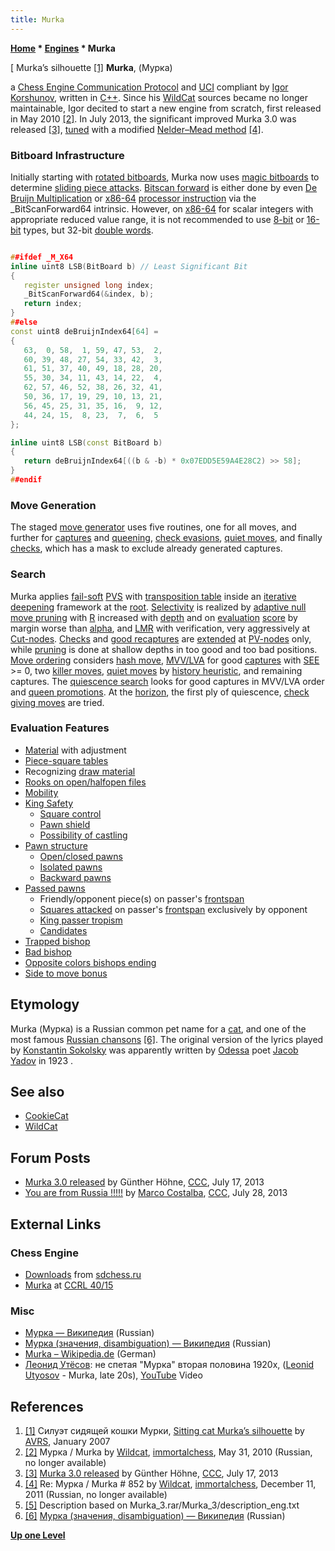 ```yaml
---
title: Murka
---
```

**[Home](Home "Home") \* [Engines](Engines "Engines") \* Murka**



[ Murka’s silhouette <a id="cite-note-1" href="#cite-ref-1">[1]</a>
**Murka**, (Мурка)  

a [Chess Engine Communication Protocol](Chess_Engine_Communication_Protocol "Chess Engine Communication Protocol") and [UCI](UCI "UCI") compliant by [Igor Korshunov](Igor_Korshunov "Igor Korshunov"), written in [C++](Cpp "Cpp"). 
Since his [WildCat](WildCat "WildCat") sources became no longer maintainable, Igor decited to start a new engine from scratch, first released in May 2010 <a id="cite-note-2" href="#cite-ref-2">[2]</a>. 
In July 2013, the significant improved Murka 3.0 was released <a id="cite-note-3" href="#cite-ref-3">[3]</a>, [tuned](Automated_Tuning "Automated Tuning") with a modified [Nelder–Mead method](https://en.wikipedia.org/wiki/Nelder%E2%80%93Mead_method) <a id="cite-note-4" href="#cite-ref-4">[4]</a>. 



### Bitboard Infrastructure


Initially starting with [rotated bitboards](Rotated_Bitboards "Rotated Bitboards"), Murka now uses [magic bitboards](Magic_Bitboards "Magic Bitboards") to determine [sliding piece attacks](Sliding_Piece_Attacks "Sliding Piece Attacks"). [Bitscan forward](BitScan#Bitscanforward "BitScan") is either done by even [De Bruijn Multiplication](BitScan#DeBruijnMultiplation "BitScan") or [x86-64](X86-64 "X86-64") [processor instruction](BitScan#bsfbsr "BitScan") via the \_BitScanForward64 intrinsic. 
However, on [x86-64](X86-64 "X86-64") for scalar integers with appropriate reduced value range, it is not recommended to use [8-bit](Byte "Byte") or [16-bit](Word "Word") types, but 32-bit [double words](Double_Word "Double Word").




```C++

##ifdef _M_X64
inline uint8 LSB(BitBoard b) // Least Significant Bit
{
   register unsigned long index;
   _BitScanForward64(&index, b);
   return index;
}
##else
const uint8 deBruijnIndex64[64] =
{
   63,  0, 58,  1, 59, 47, 53,  2,
   60, 39, 48, 27, 54, 33, 42,  3,
   61, 51, 37, 40, 49, 18, 28, 20,
   55, 30, 34, 11, 43, 14, 22,  4,
   62, 57, 46, 52, 38, 26, 32, 41,
   50, 36, 17, 19, 29, 10, 13, 21,
   56, 45, 25, 31, 35, 16,  9, 12,
   44, 24, 15,  8, 23,  7,  6,  5
};

inline uint8 LSB(const BitBoard b)
{
   return deBruijnIndex64[((b & -b) * 0x07EDD5E59A4E28C2) >> 58];
}
##endif

```

### Move Generation


The staged [move generator](Move_Generation "Move Generation") uses five routines, one for all moves, and further for [captures](Captures "Captures") and [queening](Promotions "Promotions"), [check evasions](Check#CheckEvasion "Check"), [quiet moves](Quiet_Moves "Quiet Moves"), and finally [checks](Quiescence_Search#Checks "Quiescence Search"), which has a mask to exclude already generated captures.



### Search


Murka applies [fail-soft](Fail-Soft "Fail-Soft") [PVS](Principal_Variation_Search "Principal Variation Search") with [transposition table](Transposition_Table "Transposition Table") inside an [iterative deepening](Iterative_Deepening "Iterative Deepening") framework at the [root](Root "Root"). [Selectivity](Selectivity "Selectivity") is realized by [adaptive null move pruning](Null_Move_Pruning#AdaptiveNullMovePruning "Null Move Pruning") with [R](Depth_Reduction_R "Depth Reduction R") increased with [depth](Depth "Depth") and on [evaluation](Evaluation "Evaluation") [score](Score "Score") by margin worse than [alpha](Alpha "Alpha"), and [LMR](Late_Move_Reductions "Late Move Reductions") with verification, very aggressively at [Cut-nodes](Node_Types#Cut-Nodes "Node Types"). [Checks](Check_Extensions "Check Extensions") and [good recaptures](Recapture_Extensions "Recapture Extensions") are [extended](Extensions "Extensions") at [PV-nodes](Node_Types#PV-Node "Node Types") only, while [pruning](Pruning "Pruning") is done at shallow depths in too good and too bad positions. [Move ordering](Move_Ordering "Move Ordering") considers [hash move](Hash_Move "Hash Move"), [MVV/LVA](MVV-LVA "MVV-LVA") for good [captures](Captures "Captures") with [SEE](Static_Exchange_Evaluation "Static Exchange Evaluation") >= 0, two [killer moves](Killer_Move "Killer Move"), [quiet moves](Quiet_Moves "Quiet Moves") by [history heuristic](History_Heuristic "History Heuristic"), and remaining captures. 
The [quiescence search](Quiescence_Search "Quiescence Search") looks for good captures in MVV/LVA order and [queen promotions](Promotions "Promotions"). At the [horizon](Horizon_Node "Horizon Node"), the first ply of quiescence, [check giving moves](Quiescence_Search#Checks "Quiescence Search") are tried.



### Evaluation Features


* [Material](Material "Material") with adjustment
* [Piece-square tables](Piece-Square_Tables "Piece-Square Tables")
* Recognizing [draw material](Draw_Evaluation "Draw Evaluation")
* [Rooks on open/halfopen files](Rook_on_Open_File "Rook on Open File")
* [Mobility](Mobility "Mobility")
* [King Safety](King_Safety "King Safety")
	+ [Square control](King_Safety#SquareControl "King Safety")
	+ [Pawn shield](King_Safety#PawnShield "King Safety")
	+ [Possibility of castling](Castling_Rights "Castling Rights")
* [Pawn structure](Pawn_Structure "Pawn Structure")
	+ [Open/closed pawns](Open_Pawns_(Bitboards) "Open Pawns (Bitboards)")
	+ [Isolated pawns](Isolated_Pawns_(Bitboards) "Isolated Pawns (Bitboards)")
	+ [Backward pawns](Backward_Pawns_(Bitboards) "Backward Pawns (Bitboards)")
* [Passed pawns](Passed_Pawns_(Bitboards) "Passed Pawns (Bitboards)")
	+ Friendly/opponent piece(s) on passer's [frontspan](Pawn_Spans "Pawn Spans")
	+ [Squares attacked](Square_Control "Square Control") on passer's [frontspan](Pawn_Spans "Pawn Spans") exclusively by opponent
	+ [King passer tropism](King_Pawn_Tropism "King Pawn Tropism")
	+ [Candidates](Candidates_(Bitboards) "Candidates (Bitboards)")
* [Trapped bishop](Trapped_Pieces "Trapped Pieces")
* [Bad bishop](Bad_Bishop "Bad Bishop")
* [Opposite colors bishops ending](Bishops_of_Opposite_Colors "Bishops of Opposite Colors")
* [Side to move bonus](Tempo "Tempo")


## Etymology


Murka (Мурка) is a Russian common pet name for a [cat](https://en.wikipedia.org/wiki/Cat), 
and one of the most famous [Russian chansons](https://en.wikipedia.org/wiki/Russian_chanson) <a id="cite-note-6" href="#cite-ref-6">[6]</a>. 
The original version of the lyrics played by [Konstantin Sokolsky](https://en.wikipedia.org/wiki/Konstantin_Sokolsky) was apparently written by [Odessa](https://en.wikipedia.org/wiki/Odessa) poet [Jacob Yadov](http://ru.wikipedia.org/wiki/%D0%AF%D0%B4%D0%BE%D0%B2,_%D0%AF%D0%BA%D0%BE%D0%B2_%D0%9F%D0%B5%D1%82%D1%80%D0%BE%D0%B2%D0%B8%D1%87) in 1923 .



## See also


* [CookieCat](CookieCat "CookieCat")
* [WildCat](WildCat "WildCat")


## Forum Posts


* [Murka 3.0 released](http://www.talkchess.com/forum/viewtopic.php?t=48673) by Günther Höhne, [CCC](CCC "CCC"), July 17, 2013
* [You are from Russia !!!!!](http://www.talkchess.com/forum/viewtopic.php?t=48775) by [Marco Costalba](Marco_Costalba "Marco Costalba"), [CCC](CCC "CCC"), July 28, 2013


## External Links


### Chess Engine


* [Downloads](http://www.sdchess.ru/download_engines.htm) from [sdchess.ru](http://www.sdchess.ru/)
* [Murka](http://www.computerchess.org.uk/ccrl/4040/cgi/compare_engines.cgi?family=Murka&print=Rating+list&print=Results+table&print=LOS+table&print=Ponder+hit+table&print=Eval+difference+table&print=Comopp+gamenum+table&print=Overlap+table&print=Score+with+common+opponents) at [CCRL 40/15](CCRL "CCRL")


### Misc


* [Мурка — Википедия](http://ru.wikipedia.org/wiki/%D0%9C%D1%83%D1%80%D0%BA%D0%B0) (Russian)
* [Мурка (значения, disambiguation) — Википедия](http://ru.wikipedia.org/wiki/%D0%9C%D1%83%D1%80%D0%BA%D0%B0_%28%D0%B7%D0%BD%D0%B0%D1%87%D0%B5%D0%BD%D0%B8%D1%8F%29) (Russian)
* [Murka – Wikipedia.de](http://de.wikipedia.org/wiki/Murka) (German)
* [Леонид Утёсов](http://ru.wikipedia.org/wiki/%D0%A3%D1%82%D1%91%D1%81%D0%BE%D0%B2,_%D0%9B%D0%B5%D0%BE%D0%BD%D0%B8%D0%B4_%D0%9E%D1%81%D0%B8%D0%BF%D0%BE%D0%B2%D0%B8%D1%87): не спетая "Мурка" вторая половина 1920х, ([Leonid Utyosov](https://en.wikipedia.org/wiki/Leonid_Utyosov) - Murka, late 20s), [YouTube](https://en.wikipedia.org/wiki/YouTube) Video


 
## References


1. <a id="cite-ref-1" href="#cite-note-1">[1]</a> Силуэт сидящей кошки Мурки, [Sitting cat Murka’s silhouette](http://commons.wikimedia.org/wiki/File:Cat_Murka_silhouette.svg) by [AVRS](http://commons.wikimedia.org/wiki/User:AVRS), January 2007
2. <a id="cite-ref-2" href="#cite-note-2">[2]</a> Мурка / Murka by [Wildcat](Igor_Korshunov "Igor Korshunov"), [immortalchess](Computer_Chess_Forums "Computer Chess Forums"), May 31, 2010 (Russian, no longer available)
3. <a id="cite-ref-3" href="#cite-note-3">[3]</a> [Murka 3.0 released](http://www.talkchess.com/forum/viewtopic.php?t=48673) by Günther Höhne, [CCC](CCC "CCC"), July 17, 2013
4. <a id="cite-ref-4" href="#cite-note-4">[4]</a> Re: Мурка / Murka # 852 by [Wildcat](Igor_Korshunov "Igor Korshunov"), [immortalchess](Computer_Chess_Forums "Computer Chess Forums"), December 11, 2011 (Russian, no longer available)
5. <a id="cite-ref-5" href="#cite-note-5">[5]</a> Description based on Murka\_3.rar/Murka\_3/description\_eng.txt
6. <a id="cite-ref-6" href="#cite-note-6">[6]</a> [Мурка (значения, disambiguation) — Википедия](http://ru.wikipedia.org/wiki/%D0%9C%D1%83%D1%80%D0%BA%D0%B0_%28%D0%B7%D0%BD%D0%B0%D1%87%D0%B5%D0%BD%D0%B8%D1%8F%29) (Russian)

**[Up one Level](Engines "Engines")**







 
